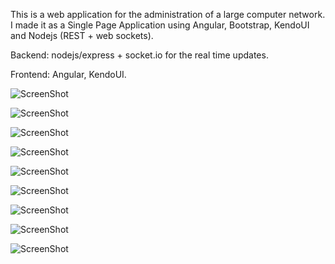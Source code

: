 This is a web application for the administration of a large computer network. I made it as a Single Page Application using Angular, Bootstrap, KendoUI and Nodejs (REST + web sockets).

Backend: nodejs/express + socket.io for the real time updates.

Frontend: Angular, KendoUI.

![ScreenShot](https://raw.github.com/minkolazer/admindb/master/1-ipdb-srv.png)

![ScreenShot](https://raw.github.com/minkolazer/admindb/master/2-ipdb-new.png)

![ScreenShot](https://raw.github.com/minkolazer/admindb/master/3-ipdb-net.png)

![ScreenShot](https://raw.github.com/minkolazer/admindb/master/4-ipdb-dns3.png)

![ScreenShot](https://raw.github.com/minkolazer/admindb/master/5-ipdb-fwl.png)

![ScreenShot](https://raw.github.com/minkolazer/admindb/master/6-ipdb-dns.png)

![ScreenShot](https://raw.github.com/minkolazer/admindb/master/7-ipdb-logs.png)

![ScreenShot](https://raw.github.com/minkolazer/admindb/master/8-ipdb-search.png)

![ScreenShot](https://raw.github.com/minkolazer/admindb/master/9-ipdb-dashboard.png)


